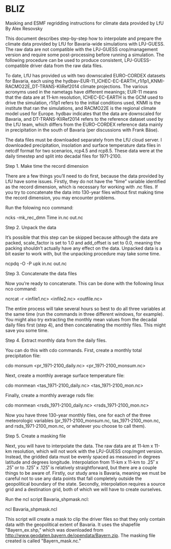 # BLIZ
Masking and ESMF regridding instructions for climate data provided by LfU
By Alex Resovsky

This document describes step-by-step how to interpolate and prepare the climate data provided by LfU for Bavaria-wide simulations with LPJ-GUESS. The raw data are not compatible with the LPJ-GUESS crop/management version and require some post-processing before running a simulation.  The following procedure can be used to produce consistent, LPJ-GUESS-compatible driver data from the raw data files. 

To date, LfU has provided us with two downscaled EURO-CORDEX datasets for Bavaria, each using the hydbav-EUR-11_ICHEC-EC-EARTH_r1i1p1_KNMI-RACMO22E_DT-TRANS-KliRef2014 climate projections. The various acronyms used in the nametags have different meanings; EUR-11 means that the data are at 11-km resolution, ICHEC-EC-EARTH is the GCM used to drive the simulation, r1i1p1 refers to the initial conditions used, KNMI is the institute that ran the simulations, and RACMO22E is the regional climate model used for Europe. hydbav indicates that the data are downscaled for Bavaria, and DT-TRANS-KliRef2014 refers to the reference dataset used by the LfU team, which differs from the EURO-CORDEX reference data mainly in precipitation in the south of Bavaria (per discussions with Frank Bäse).

The data files must be downloaded separately from the LfU cloud server. I downloaded precipitation, insolation and surface temperature data files in netcdf format for two scenarios, rcp4.5 and rcp8.5. These data were at the daily timestep and split into decadal files for 1971-2100.



Step 1. Make time the record dimension
	
There are a few things you’ll need to do first, because the data provided by LfU have some issues. Firstly, they do not have the “time” variable identified as the record dimension, which is necessary for working with .nc files. If you try to concatenate the data into 130-year files without first making time the record dimension, you may encounter problems.

Run the folowing nco command:

ncks -mk_rec_dmn Time in.nc out.nc



Step 2. Unpack the data

It’s possible that this step can be skipped because although the data are packed, scale_factor is set to 1.0 and add_offset is set to 0.0, meaning the packing shouldn’t actually have any effect on the data. Unpacked data is a bit easier to work with, but the unpacking procedure may take some time.

ncpdq -O -P upk in.nc out.nc



Step 3. Concatenate the data files

Now you’re ready to concatenate. This can be done with the following linux nco command:

ncrcat -r <infile1.nc> <infile2.nc> <outfile.nc>

The entire process will take several hours so best to do all three variables at the same time (run the commands in three different windows, for example).  You might also try extracting the monthly mean values from the decadal daily files first (step 4), and then concatenating the monthly files. This might save you some time.



Step 4. Extract monthly data from the daily files.

You can do this with cdo commands. First, create a monthly total precipitation file:

cdo monsum <pr_1971-2100_daily.nc> <pr_1971-2100_monsum.nc>

Next, create a monthly average surface temperature file:

cdo monmean <tas_1971-2100_daily.nc> <tas_1971-2100_mon.nc>

Finally, create a monthly average rsds file:

cdo monmean <rsds_1971-2100_daily.nc> <rsds_1971-2100_mon.nc>

Now you have three 130-year monthly files, one for each of the three meteorologic variables (pr_1971-2100_monsum.nc, tas_1971-2100_mon.nc, and rsds_1971-2100_mon.nc, or whatever you choose to call them).



Step 5. Create a masking file

Next, you will have to interpolate the data. The raw data are at 11-km x 11-km resolution, which will not work with the LPJ-GUESS crop/mgmt version. Instead, the gridded data must be evenly spaced as measured in degrees latitude and degrees longitude.  Interpolation from 11-km x 11-km to .25˚ x .25˚ or to .125˚ x .125˚ is relatively straightforward, but there are a couple things to be aware of. Firstly, our study area is Bavaria, meaning we must be careful not to use any data points that fall completely outside the geopolitical boundary of the state.  Secondly, interpolation requires a source grid and a destination grid, both of which we will have to create ourselves.

Run the ncl script Bavaria_shpmask.ncl:

ncl Bavaria_shpmask.ncl

This script will create a mask to clip the driver files so that they only contain data with the geopolitical extent of Bavaria.   It uses the shapefile "Bayern_ex.shp,” which was downloaded from http://www.geodaten.bayern.de/opendata/Bayern.zip. The masking file created is called "Bayern_mask.nc." 



